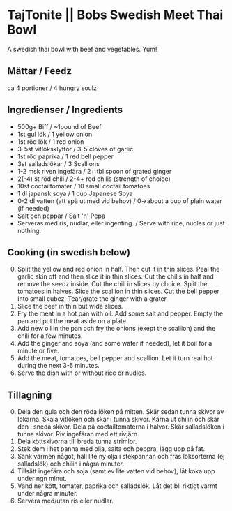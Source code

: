 # TajTonite || Bobs Swedish Meet Thai Bowl
A swedish thai bowl with beef and vegetables. Yum!

## Mättar / Feedz
ca 4 portioner / 4 hungry soulz

## Ingredienser / Ingredients

* 500g+ Biff / ~1pound of Beef
* 1st gul lök / 1 yellow onion
* 1st röd lök / 1 red onion
* 3-5st vitlöksklyftor / 3-5 cloves of garlic
* 1st röd paprika / 1 red bell pepper
* 3st salladslökar / 3 Scallions
* 1-2 msk riven ingefära / 2+ tbl spoon of grated ginger
* 2(-4) st röd chili / 2-4+ red chilis (strength of choice)
* 10st coctailtomater / 10 small coctail tomatoes
* 1 dl japansk soya / 1 cup Japanese Soya
* 0-2 dl vatten (att spä ut med vid behov) / 0->about a cup of plain water (if needed)
* Salt och peppar / Salt 'n' Pepa
* Serveras med ris, nudlar, eller ingenting. / Serve with rice, nudles or just nothing.

## Cooking (in swedish below)
0. Split the yellow and red onion in half. Then cut it in thin slices. Peal the garlic skin off and then slice it in thin slices. Cut the chilis in half and remove the seedz inside. Cut the chili in slices by choice. Split the tomatoes in halves. Slice the scallion in thin slices. Cut the bell pepper into small cubez. Tear/grate the ginger with a grater.
1. Slice the beef in thin but wide slices. 
2. Fry the meat in a hot pan with oil. Add some salt and pepper. Empty the pan and put the meat aside on a plate.
3. Add new oil in the pan och fry the onions (exept the scaliion) and the chili for a few minutes. 
4. Add the ginger and soya (and some water if needed), let it boil for a minute or five. 
5. Add the meat, tomatoes, bell pepper and scallion. Let it turn real hot during the next 3-5 minutes.
6. Serve the dish with or without rice or nudles.

## Tillagning
0. Dela den gula och den röda löken på mitten. Skär sedan tunna skivor av lökarna. Skala vitlöken och skär i tunna skivor. Kärna ut chilin och skär den i sneda skivor. Dela på coctailtomaterna i halvor. Skär salladslöken i tunna skivor. Riv ingefäran med ett rivjärn.
1. Dela köttskivorna till breda tunna strimlor. 
2. Stek dem i het panna med olja, salta och peppra, lägg upp på fat.
3. Sänk värmen något, häll lite ny olja i stekpannan och fräs löksorterna (ej salladslök) och chilin i några minuter. 
4. Tillsätt ingefära och soja (samt ev lite vatten vid behov), låt koka upp under ngn minut. 
5. Vänd ner kött, tomater, paprika och salladslök. Låt det bli riktigt varmt under några minuter.
6. Servera med/utan ris eller nudlar.
